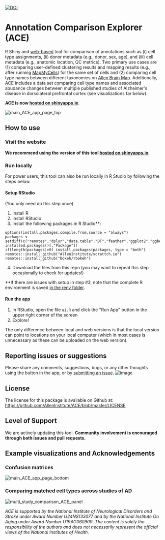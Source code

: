 [![DOI](https://zenodo.org/badge/DOI/10.5281/zenodo.14624012.svg)](https://doi.org/10.5281/zenodo.14624012)

# Annotation Comparison Explorer (ACE)

R Shiny and [web-based](https://sea-ad.shinyapps.io/ACEapp/) tool for comparison of annotations such as (i) cell type assignments, (ii) donor metadata (e.g., donor, sex, age), and (iii) cell metadata (e.g., anatomic location, QC metrics).  Two primary use cases are (1) comparing user-defined clustering results and mapping results (e.g., after running [MapMyCells](https://portal.brain-map.org/atlases-and-data/bkp/mapmycells)) for the same set of cells and (2) comparing cell type names between different taxonomies on [Allen Brain Map](https://portal.brain-map.org/cell-types).  Additionally, ACE includes a data set comparing cell type names and associated abudance changes between multiple published studies of Alzheimer's disease in dorsolateral prefrontal cortex (see visualizations far below).

**ACE is now [hosted on shinyapps.io](https://sea-ad.shinyapps.io/ACEapp/)**.

![main_ACE_app_page_top](https://github.com/user-attachments/assets/51375516-0203-45d7-a207-6f91a08140df)

## How to use 

### Visit the website

**We recommend using the version of this tool [hosted on shinyapps.io](https://sea-ad.shinyapps.io/ACEapp/)**. 

### Run locally

For power users, this tool can also be run locally in R Studio by following the steps below.

#### Setup RStudio
(You only need do this step once).
1. Install R
2. Install RStudio
3. Install the following packages in R Studio**:
```
options(install.packages.compile.from.source = "always")
packages <- setdiff(c("remotes","dplyr","data.table","DT","feather","ggplot2","ggbeeswarm","shiny","UpSetR","anndata"), installed.packages()[,"Package"])
if(length(packages)>0) install.packages(packages, type = "both")
remotes::install_github("AllenInstitute/scrattch.io")
remotes::install_github("bokeh/rbokeh")
```
4. Download the files from this repo (you may want to repeat this step occasionally to check for updates!) 

**If there are issues with setup in step #3, note that the complete R environment is saved [in the renv folder](https://github.com/AllenInstitute/ACE/tree/main/renv).

#### Run the app
1. In RStudio, open the file `ui.R` and click the "Run App" button in the upper right corner of the screen
2. Explore!

The only difference between local and web versions is that the local version can point to locations on your local computer (which in most cases is unnecessary as these can be uploaded on the web version).

## Reporting issues or suggestions

Please share any comments, suggestions, bugs, or any other thoughts using the button in the app, or by [submitting an issue](https://github.com/AllenInstitute/ACE/issues).
![image](https://github.com/AllenInstitute/ACE/assets/25486679/a0e2ee8d-5315-400d-a723-b9bb9719c4bd)

## License

The license for this package is available on Github at: https://github.com/AllenInstitute/ACE/blob/master/LICENSE

## Level of Support

We are actively updating this tool. **Community involvement is encouraged through both issues and pull requests.**

## Example visualizations and Acknowledgements

### Confusion matrices

![main_ACE_app_page_bottom](https://github.com/user-attachments/assets/4fd8eb94-5700-4c79-8729-e2bf6cfb34f3)

### Comparing matched cell types across studies of AD

![multi_study_comparison_ACE_panel](https://github.com/user-attachments/assets/31c68130-3159-4d00-88d1-dd0a253bc5a2)

*ACE is supported by the National Institute of Neurological Disorders and Stroke under Award Number U24NS133077 and by the National Institute On Aging under Award Number U19AG060909. The content is solely the responsibility of the authors and does not necessarily represent the official views of the National Institutes of Health.*
